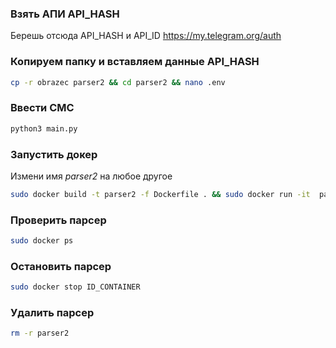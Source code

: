 ### Взять АПИ API_HASH
Берешь отсюда API_HASH и API_ID
https://my.telegram.org/auth

### Копируем папку и вставляем данные API_HASH
```bash
cp -r obrazec parser2 && cd parser2 && nano .env
```

### Ввести СМС
```bash
python3 main.py
```

### Запустить докер
Измени имя *parser2* на любое другое
```bash
sudo docker build -t parser2 -f Dockerfile . && sudo docker run -it  parser2 &
```

### Проверить парсер
```bash
sudo docker ps
```
### Остановить парсер
```bash
sudo docker stop ID_CONTAINER
```
### Удалить парсер
```bash
rm -r parser2
```
